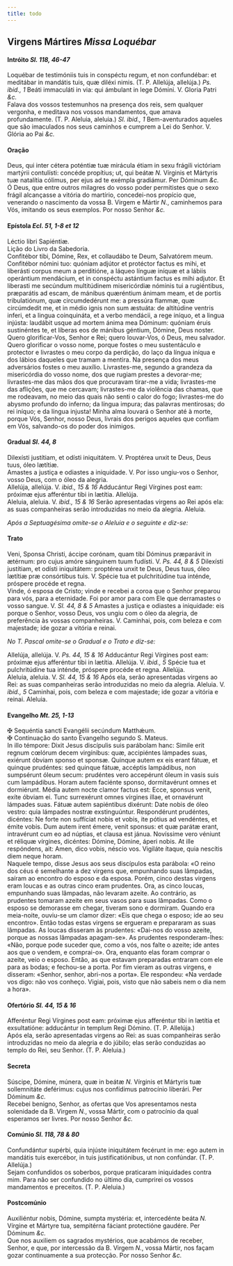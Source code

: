 ```yaml
---
title: todo
---
```

<h2 class="text-center">Virgens Mártires <em>Missa Loquébar</em></h2>

<h4 class="text-center">Intróito <em>Sl. 118, 46-47</em></h4>
<div class="container-fluid">
<div class="row">
<div class="dropcap text-justify">
Loquébar de testimóniis tuis in conspéctu regum, et non confundébar: et meditábar in mandátis tuis, quæ diléxi nimis. (T. P. Allelúja, allelúja.) <em>Ps. ibid., 1</em> Beáti immaculáti in via: qui ámbulant in lege Dómini.
V. Gloria Patri <em>&c.</em>
</div>
<div class="dropcap text-justify">
Falava dos vossos testemunhos na presença dos reis, sem qualquer vergonha, e meditava nos vossos mandamentos, que amava profundamente. (T. P. Aleluia, aleluia.) <em>Sl. ibid., 1</em> Bem-aventurados aqueles que são imaculados nos seus caminhos e cumprem a Lei do Senhor.
V. Glória ao Pai <em>&c.</em>
</div>
</div>
</div>

<h4 class="text-center">Oração</h4>
<div class="container-fluid">
<div class="row">
<div class="dropcap text-justify">
Deus, qui inter cétera poténtiæ tuæ mirácula étiam in sexu frágili victóriam martýrii contulísti: concéde propítius; ut, qui beátæ <em>N. </em>Vírginis et Mártyris tuæ natalítia cólimus, per ejus ad te exémpla gradiámur. Per Dóminum <em>&c.</em>
</div>
<div class="dropcap text-justify">
Ó Deus, que entre outros milagres do vosso poder permitistes que o sexo frágil alcançasse a vitória do martírio, concedei-nos propício que, venerando o nascimento da vossa B. Virgem e Mártir <em>N.</em>, caminhemos para Vós, imitando os seus exemplos. Por nosso Senhor <em>&c.</em>
</div>
</div>
</div>

<h4 class="text-center">Epístola <em>Ecl. 51, 1-8 et 12</em></h4>
<div class="container-fluid">
<div class="row">
<div class="text-justify">
Léctio libri Sapiéntiæ.
</div>
<div class="text-justify">
Lição do Livro da Sabedoria.
</div>
<div class="dropcap text-justify">
Confitébor tibi, Dómine, Rex, et collaudábo te Deum, Salvatórem meum. Confitébor nómini tuo: quóniam adjútor et protéctor factus es mihi, et liberásti corpus meum a perditióne, a láqueo línguæ iníquæ et a lábiis operántium mendácium, et in conspéctu astántium factus es mihi adjutor. Et liberasti me secúndum multitúdinem misericórdiæ nóminis tui a rugiéntibus, præparátis ad escam, de mánibus quæréntium ánimam meam, et de portis tribulatiónum, quæ circumdedérunt me: a pressúra flammæ, quæ circúmdedit me, et in médio ignis non sum æstuáta: de altitúdine ventris inferi, et a lingua coinquináta, et a verbo mendácii, a rege iníquo, et a lingua injústa: laudábit usque ad mortem ánima mea Dóminum: quóniam éruis sustinéntes te, et líberas eos de mánibus géntium, Dómine, Deus noster.
</div>
<div class="dropcap text-justify">
Quero glorificar-Vos, Senhor e Rei; quero louvar-Vos, ó Deus, meu salvador. Quero glorificar o vosso nome, porque fostes o meu sustentáculo e protector e livrastes o meu corpo da perdição, do laço da língua iníqua e dos lábios daqueles que tramam a mentira. Na presença dos meus adversários fostes o meu auxílio. Livrastes-me, segundo a grandeza da misericórdia do vosso nome, dos que rugiam prestes a devorar-me; livrastes-me das mãos dos que procuravam tirar-me a vida; livrastes-me das aflições, que me cercavam; livrastes-me da violência das chamas, que me rodeavam, no meio das quais não senti o calor do fogo; livrastes-me do abysmo profundo do inferno; da língua impura; das palavras mentirosas; do rei iníquo; e da língua injusta! Minha alma louvará o Senhor até à morte, porque Vós, Senhor, nosso Deus, livrais dos perigos aqueles que confiam em Vós, salvando-os do poder dos inimigos.
</div>
</div>
</div>

<h4 class="text-center">Gradual <em>Sl. 44, 8</em></h4>
<div class="container-fluid">
<div class="row">
<div class="dropcap text-justify">
Dilexísti justítiam, et odísti iniquitátem. V. Proptérea unxit te Deus, Deus tuus, óleo lætítiæ.
</div>
<div class="dropcap text-justify">
Amastes a justiça e odiastes a iniquidade. V. Por isso ungiu-vos o Senhor, vosso Deus, com o óleo da alegria.
</div>
<div class="text-justify">
Allelúja, allelúja. V. <em>ibid., 15 & 16</em> Adducántur Regi Vírgines post eam: próximæ ejus afferéntur tibi in lætítia. Allelúja.
</div>
<div class="text-justify">
Aleluia, aleluia. V. <em>ibid., 15 & 16</em> Serão apresentadas virgens ao Rei após ela: as suas companheiras serão introduzidas no meio da alegria. Aleluia.
</div>
</div>
</div>

<em>Após a Septuagésima omite-se o Aleluia e o seguinte e diz-se:</em>

<h4 class="text-center">Trato</h4>
<div class="container-fluid">
<div class="row">
<div class="dropcap text-justify">
Veni, Sponsa Christi, áccipe corónam, quam tibi Dóminus præparávit in ætérnum: pro cujus amóre sánguinem tuum fudísti. V. <em>Ps. 44, 8 & 5</em> Dilexísti justítiam, et odísti iniquitátem: proptérea unxit te Deus, Deus tuus, óleo lætítiæ præ consórtibus tuis. V. Spécie tua et pulchritúdine tua inténde, próspere procéde et regna.
</div>
<div class="dropcap text-justify">
Vinde, ó esposa de Cristo; vinde e recebei a coroa que o Senhor preparou para vós, para a eternidade. Foi por amor para com Ele que derramastes o vosso sangue. V. <em>Sl. 44, 8 & 5</em> Amastes a justiça e odiastes a iniquidade: eis porque o Senhor, vosso Deus, vos ungiu com o óleo da alegria, de preferência às vossas companheiras. V. Caminhai, pois, com beleza e com majestade; ide gozar a vitória e reinai.
</div>
</div>
</div>

<em>No T. Pascal omite-se o Gradual e o Trato e diz-se:</em>

<div class="container-fluid">
<div class="row">
<div class="text-justify">
Allelúja, allelúja. V. <em>Ps. 44, 15 & 16</em> Adducántur Regi Vírgines post eam: próximæ ejus afferéntur tibi in lætítia. Allelúja. V. <em>ibid., 5</em> Spécie tua et pulchritúdine tua inténde, próspere procéde et regna. Allelúja.
</div>
<div class="text-justify">
Aleluia, aleluia. V. <em>Sl. 44, 15 & 16</em> Após ela, serão apresentadas virgens ao Rei: as suas companheiras serão introduzidas no meio da alegria. Aleluia. V. <em>ibid., 5</em> Caminhai, pois, com beleza e com majestade; ide gozar a vitória e reinai. Aleluia.
</div>
</div>
</div>

<h4 class="text-center">Evangelho <em>Mt. 25, 1-13</em></h4>
<div class="container-fluid">
<div class="row">
<div class="text-justify">
<span class="text-danger">&#10016;</span> Sequéntia sancti Evangélii secúndum Matthǽum.
</div>
<div class="text-justify">
<span class="text-danger">&#10016;</span> Continuação do santo Evangelho segundo S. Mateus.
</div>
<div class="dropcap text-justify">
In illo témpore: Dixit Jesus discípulis suis parábolam hanc: Simile erit regnum cœlórum decem virgínibus: quæ, accipiéntes lámpades suas, exiérunt óbviam sponso et sponsæ. Quinque autem ex eis erant fátuæ, et quinque prudéntes: sed quinque fátuæ, accéptis lampádibus, non sumpsérunt óleum secum: prudéntes vero accepérunt óleum in vasis suis cum lampádibus. Horam autem faciénte sponso, dormitavérunt omnes et dormiérunt. Média autem nocte clamor factus est: Ecce, sponsus venit, exíte óbviam ei. Tunc surrexérunt omnes vírgines illae, et ornavérunt lámpades suas. Fátuæ autem sapiéntibus dixérunt: Date nobis de óleo vestro: quia lámpades nostræ exstinguúntur. Respondérunt prudéntes, dicéntes: Ne forte non suffíciat nobis et vobis, ite pótius ad vendéntes, et émite vobis. Dum autem irent émere, venit sponsus: et quæ parátæ erant, intravérunt cum eo ad núptias, et clausa est jánua. Novíssime vero véniunt et réliquæ vírgines, dicéntes: Dómine, Dómine, áperi nobis. At ille respóndens, ait: Amen, dico vobis, néscio vos. Vigiláte ítaque, quia nescítis diem neque horam.
</div>
<div class="dropcap text-justify">
Naquele tempo, disse Jesus aos seus discípulos esta parábola: «O reino dos céus é semelhante a dez virgens que, empunhando suas lâmpadas, saíram ao encontro do esposo e da esposa. Porém, cinco destas virgens eram loucas e as outras cinco eram prudentes. Ora, as cinco loucas, empunhando suas lâmpadas, não levaram azeite. Ao contrário, as prudentes tomaram azeite em seus vasos para suas lâmpadas. Como o esposo se demorasse em chegar, tiveram sono e dormiram. Quando era meia-noite, ouviu-se um clamor dizer: «Eis que chega o esposo; ide ao seu encontro». Então todas estas virgens se ergueram e prepararam as suas lâmpadas. As loucas disseram às prudentes: «Dai-nos do vosso azeite, porque as nossas lâmpadas apagam-se». As prudentes responderam-lhes: «Não, porque pode suceder que, como a vós, nos falte o azeite; ide antes aos que o vendem, e comprai-o». Ora, enquanto elas foram comprar o azeite, veio o esposo. Então, as que estavam preparadas entraram com ele para as bodas; e fechou-se a porta. Por fim vieram as outras virgens, e disseram: «Senhor, senhor, abri-nos a porta». Ele respondeu: «Na verdade vos digo: não vos conheço. Vigiai, pois, visto que não sabeis nem o dia nem a hora».
</div>
</div>
</div>

<h4 class="text-center">Ofertório <em>Sl. 44, 15 & 16</em></h4>
<div class="container-fluid">
<div class="row">
<div class="dropcap text-justify">
Afferéntur Regi Vírgines post eam: próximæ ejus afferéntur tibi in lætítia et exsultatióne: adducántur in templum Regi Dómino. (T. P. Allelúja.)
</div>
<div class="dropcap text-justify">
Após ela, serão apresentadas virgens ao Rei: as suas companheiras serão introduzidas no meio da alegria e do júbilo; elas serão conduzidas ao templo do Rei, seu Senhor. (T. P. Aleluia.)
</div>
</div>
</div>

<h4 class="text-center">Secreta</h4>
<div class="container-fluid">
<div class="row">
<div class="dropcap text-justify">
Súscipe, Dómine, múnera, quæ in beátæ <em>N. </em>Vírginis et Mártyris tuæ sollemnitáte deférimus: cujus nos confídimus patrocínio liberári. Per Dóminum <em>&c.</em>
</div>
<div class="dropcap text-justify">
Recebei benigno, Senhor, as ofertas que Vos apresentamos nesta solenidade da B. Virgem <em>N.</em>, vossa Mártir, com o patrocínio da qual esperamos ser livres. Por nosso Senhor <em>&c.</em>
</div>
</div>
</div>

<h4 class="text-center">Comúnio <em>Sl. 118, 78 & 80</em></h4>
<div class="container-fluid">
<div class="row">
<div class="dropcap text-justify">
Confundántur supérbi, quia injúste iniquitátem fecérunt in me: ego autem in mandátis tuis exercébor, in tuis justificatiónibus, ut non confúndar. (T. P. Allelúja.)
</div>
<div class="dropcap text-justify">
Sejam confundidos os soberbos, porque praticaram iniquidades contra mim. Para não ser confundido no último dia, cumprirei os vossos mandamentos e preceitos. (T. P. Aleluia.)
</div>
</div>
</div>

<h4 class="text-center">Postcomúnio</h4>
<div class="container-fluid">
<div class="row">
<div class="dropcap text-justify">
Auxiliéntur nobis, Dómine, sumpta mystéria: et, intercedénte beáta <em>N. </em>Vírgine et Mártyre tua, sempitérna fáciant protectióne gaudére. Per Dóminum <em>&c.</em>
</div>
<div class="dropcap text-justify">
Que nos auxiliem os sagrados mystérios, que acabámos de receber, Senhor, e que, por intercessão da B. Virgem <em>N.</em>, vossa Mártir, nos façam gozar continuamente a sua protecção. Por nosso Senhor <em>&c.</em>
</div>
</div>
</div>
